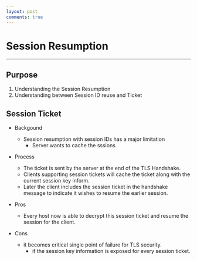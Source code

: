 ```yaml
---
layout: post
comments: true
---
```


# Session Resumption

---

## Purpose

1. Understanding the Session Resumption
2. Understanding between Session ID reuse and Ticket

## Session Ticket

* Backgound
    * Session resumption with session IDs has a major limitation
        * Server wants to cache the sssions

* Process
    * The ticket is sent by the server at the end of the TLS Handshake.
    * Clients supporting session tickets will cache the ticket along with the current session key inform.
    * Later the client includes the session ticket in the handshake message to indicate it wishes to resume the earlier session.

* Pros
    * Every host now is able to decrypt this session ticket and resume the session for the client.
* Cons
    * it becomes critical single point of failure for TLS security.
        * if the session key information is exposed for every session ticket.


